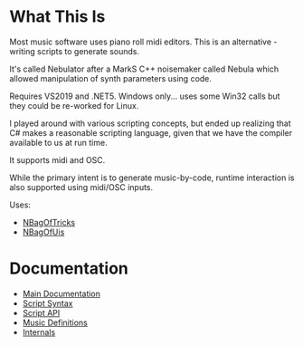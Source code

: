 
# What This Is

Most music software uses piano roll midi editors. This is an alternative - writing scripts to generate sounds.

It's called Nebulator after a MarkS C++ noisemaker called Nebula which allowed manipulation of synth parameters using code.

Requires VS2019 and .NET5. Windows only... uses some Win32 calls but they could be re-worked for Linux.

I played around with various scripting concepts, but ended up realizing that C# makes a reasonable scripting language, given that we have the compiler available to us at run time.

It supports midi and OSC.

While the primary intent is to generate music-by-code, runtime interaction is also supported using midi/OSC inputs.

Uses:
- [NBagOfTricks](https://github.com/cepthomas/NBagOfTricks/blob/main/README.md)
- [NBagOfUis](https://github.com/cepthomas/NBagOfUis/blob/main/README.md)


# Documentation

- [Main Documentation](DocFiles/Nebulator.md)
- [Script Syntax](DocFiles/ScriptSyntax.md)
- [Script API](DocFiles/ScriptApi.md)
- [Music Definitions](DocFiles/MusicDefinitions.md)
- [Internals](DocFiles/Internals.md)
